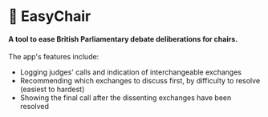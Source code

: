 # 💺 EasyChair
#### A tool to ease British Parliamentary debate deliberations for chairs.
The app's features include:
* Logging judges' calls and indication of interchangeable exchanges
* Recommending which exchanges to discuss first, by difficulty to resolve (easiest to hardest)
* Showing the final call after the dissenting exchanges have been resolved
